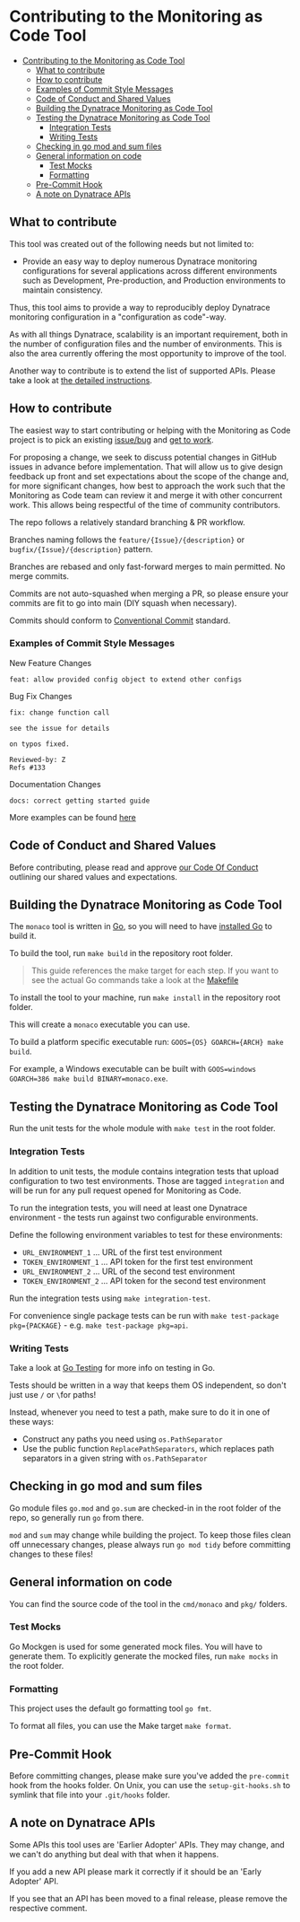 # Contributing to the Monitoring as Code Tool

- [Contributing to the Monitoring as Code Tool](#contributing-to-the-monitoring-as-code-tool)
  - [What to contribute](#what-to-contribute)
  - [How to contribute](#how-to-contribute)
  - [Examples of Commit Style Messages](#examples-of-commit-style-messages)
  - [Code of Conduct and Shared Values](#code-of-conduct-and-shared-values)
  - [Building the Dynatrace Monitoring as Code Tool](#building-the-dynatrace-monitoring-as-code-tool)
  - [Testing the Dynatrace Monitoring as Code Tool](#testing-the-dynatrace-monitoring-as-code-tool)
    - [Integration Tests](#integration-tests)
    - [Writing Tests](#writing-tests)
  - [Checking in go mod and sum files](#checking-in-go-mod-and-sum-files)
  - [General information on code](#general-information-on-code)
    - [Test Mocks](#test-mocks)
    - [Formatting](#formatting)
  - [Pre-Commit Hook](#pre-commit-hook)
  - [A note on Dynatrace APIs](#a-note-on-dynatrace-apis)

## What to contribute

This tool was created out of the following needs but not limited to:

* Provide an easy way to deploy numerous Dynatrace monitoring configurations for several applications across different environments such as Development, Pre-production, and Production environments to maintain consistency.

Thus, this tool aims to provide a way to reproducibly deploy Dynatrace monitoring configuration in a "configuration as code"-way.

As with all things Dynatrace, scalability is an important requirement, both in the number of configuration files and the number of environments.
This is also the area currently offering the most opportunity to improve of the tool.

Another way to contribute is to extend the list of supported APIs. Please take a look at 
[the detailed instructions](https://github.com/dynatrace-oss/dynatrace-monitoring-as-code/blob/main/docs/how-to-add-a-new-api.md).

## How to contribute

The easiest way to start contributing or helping with the Monitoring as Code project is to pick an existing [issue/bug](https://github.com/dynatrace-oss/dynatrace-monitoring-as-code/issues) and [get to work](#building-the-Dynatrace-Monitoring-as-Code-Tool).

For proposing a change, we seek to discuss potential changes in GitHub issues in advance before implementation. 
That will allow us to give design feedback up front and set expectations about the scope of the change and, for more significant changes, 
how best to approach the work such that the Monitoring as Code team can review it and merge it with other concurrent work. 
This allows being respectful of the time of community contributors.

The repo follows a relatively standard branching & PR workflow.

Branches naming follows the `feature/{Issue}/{description}` or `bugfix/{Issue}/{description}` pattern.

Branches are rebased and only fast-forward merges to main permitted. No merge commits.

Commits are not auto-squashed when merging a PR, so please ensure your commits are fit to go into main (DIY squash when necessary).

Commits should conform to  [Conventional Commit](https://www.conventionalcommits.org/) standard.

### Examples of Commit Style Messages

New Feature Changes
``` 
feat: allow provided config object to extend other configs
```

Bug Fix Changes
```
fix: change function call

see the issue for details

on typos fixed.

Reviewed-by: Z
Refs #133 
```

Documentation Changes
```
docs: correct getting started guide 
```

More examples can be found [here](https://www.conventionalcommits.org/en/v1.0.0/#examples)


## Code of Conduct and Shared Values

Before contributing, please read and approve [our Code Of Conduct](https://github.com/dynatrace-oss/dynatrace-monitoring-as-code/blob/main/CODE_OF_CONDUCT.md) outlining our shared values and expectations. 

## Building the Dynatrace Monitoring as Code Tool

The `monaco` tool is written in [Go](https://golang.org/), so you will need to have [installed Go](https://golang.org/dl/) to build it.

To build the tool, run `make build` in the repository root folder. 

> This guide references the make target for each step. If you want to see the actual Go commands take a look at the [Makefile](./Makefile)

To install the tool to your machine, run `make install` in the repository root folder.

This will create a `monaco` executable you can use.

To build a platform specific executable run: `GOOS={OS} GOARCH={ARCH} make build`.

For example, a Windows executable can be built with `GOOS=windows GOARCH=386 make build BINARY=monaco.exe`.

## Testing the Dynatrace Monitoring as Code Tool

Run the unit tests for the whole module with `make test` in the root folder.

### Integration Tests

In addition to unit tests, the module contains integration tests that upload configuration to two test environments. Those are tagged `integration` and will be run for any pull request opened for Monitoring as Code.

To run the integration tests, you will need at least one Dynatrace environment - the tests run against two configurable environments.

Define the following environment variables to test for these environments:
* `URL_ENVIRONMENT_1` ... URL of the first test environment
* `TOKEN_ENVIRONMENT_1` ... API token for the first test environment 
* `URL_ENVIRONMENT_2` ... URL of the second test environment
* `TOKEN_ENVIRONMENT_2` ... API token for the second test environment 

Run the integration tests using `make integration-test`.

For convenience single package tests can be run with `make test-package pkg={PACKAGE}` - e.g. `make test-package pkg=api`.

### Writing Tests

Take a look at [Go Testing](https://golang.org/pkg/testing/) for more info on testing in Go.

Tests should be written in a way that keeps them OS independent, so don't just use `/` or `\`for paths!

Instead, whenever you need to test a path, make sure to do it in one of these ways:

* Construct any paths you need using `os.PathSeparator`
* Use the public function `ReplacePathSeparators`, which replaces path separators in a given string with `os.PathSeparator`

## Checking in go mod and sum files

Go module files `go.mod` and `go.sum` are checked-in in the root folder of the repo, so generally run `go` from there.

`mod` and `sum` may change while building the project. 
To keep those files clean off unnecessary changes, please always run `go mod tidy` before committing changes to these files!

## General information on code

You can find the source code of the tool in the `cmd/monaco` and `pkg/` folders.

### Test Mocks

Go Mockgen is used for some generated mock files. 
You will have to generate them.
To explicitly generate the mocked files, run `make mocks` in the root folder.

### Formatting

This project uses the default go formatting tool `go fmt`.

To format all files, you can use the Make target `make format`.

## Pre-Commit Hook

Before committing changes, please make sure you've added the `pre-commit` hook from the hooks folder.
On Unix, you can use the `setup-git-hooks.sh` to symlink that file into your `.git/hooks` folder.

## A note on Dynatrace APIs

Some APIs this tool uses are 'Earlier Adopter' APIs. They may change, and we can't do anything but deal with that when it happens.

If you add a new API please mark it correctly if it should be an 'Early  Adopter' API.

If you see that an API has been moved to a final release, please remove the respective comment.

